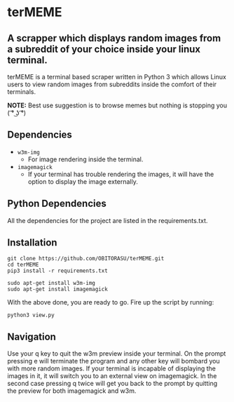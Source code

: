 # terMEME
## A scrapper which displays random images from a subreddit of your choice inside your linux terminal.

terMEME is a terminal based scraper written in Python 3 which allows Linux users to view random images from subreddits inside the comfort of their terminals.

**NOTE:**  Best use suggestion is to browse memes but nothing is stopping you ( ͡° ͜ʖ ͡°) 

## Dependencies 

- `w3m-img`
    - For image rendering inside the terminal.
- `imagemagick`
    - If your terminal has trouble rendering the images, it will have the option to display the image externally.

## Python Dependencies 

All the dependencies for the project are listed in the requirements.txt.

## Installation 
```
git clone https://github.com/OBITORASU/terMEME.git
cd terMEME
pip3 install -r requirements.txt

sudo apt-get install w3m-img
sudo apt-get install imagemagick
```
With the above done, you are ready to go. Fire up the script by running:
```
python3 view.py
```
## Navigation
Use your q key to quit the w3m preview inside your terminal. On the prompt pressing e will terminate the program and any other key will bombard you with more random images. If your terminal is incapable of displaying the images in it, it will switch you to an external view on imagemagick. In the second case pressing q twice will get you back to the prompt by quitting the preview for both imagemagick and w3m.
